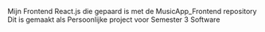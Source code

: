 Mijn Frontend React.js die gepaard is met de MusicApp_Frontend repository
Dit is gemaakt als Persoonlijke project voor Semester 3 Software 
